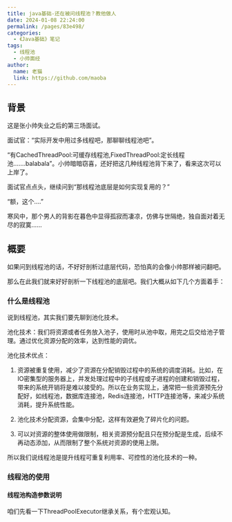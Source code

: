 ```yaml
---
title: java基础-还在被问线程池？教他做人
date: 2024-01-08 22:24:00
permalink: /pages/83e498/
categories:
  - 《Java基础》笔记
tags:
  - 线程池
  - 小帅面经
author: 
  name: 老猫
  link: https://github.com/maoba
---
```

## 背景
这是张小帅失业之后的第三场面试。

面试官：“实际开发中用过多线程吧，那聊聊线程池吧”。

“有CachedThreadPool:可缓存线程池,FixedThreadPool:定长线程池.......balabala”。小帅暗暗窃喜，还好把这几种线程池背下来了，看来这次可以上岸了。

面试官点点头，继续问到“那线程池底层是如何实现复用的？”

“额，这个....”

<!-- more -->
寒风中，那个男人的背影在暮色中显得孤寂而凄凉，仿佛与世隔绝，独自面对着无尽的寂寞......

## 概要
如果问到线程池的话，不好好剖析过底层代码，恐怕真的会像小帅那样被问翻吧。

那么在此我们就来好好剖析一下线程池的底层吧。我们大概从如下几个方面着手：

### 什么是线程池
说到线程池，其实我们要先聊到池化技术。

池化技术：我们将资源或者任务放入池子，使用时从池中取，用完之后交给池子管理。通过优化资源分配的效率，达到性能的调优。

池化技术优点：
1. 资源被重复使用，减少了资源在分配销毁过程中的系统的调度消耗。比如，在IO密集型的服务器上，并发处理过程中的子线程或子进程的创建和销毁过程，带来的系统开销将是难以接受的。所以在业务实现上，通常把一些资源预先分配好，如线程池，数据库连接池，Redis连接池，HTTP连接池等，来减少系统消耗，提升系统性能。

2. 池化技术分配资源，会集中分配，这样有效避免了碎片化的问题。

3. 可以对资源的整体使用做限制，相关资源预分配且只在预分配是生成，后续不再动态添加，从而限制了整个系统对资源的使用上限。

所以我们说线程池是提升线程可重复利用率、可控性的池化技术的一种。

### 线程池的使用
#### 线程池构造参数说明
咱们先看一下ThreadPoolExecutor继承关系，有个宏观认知。